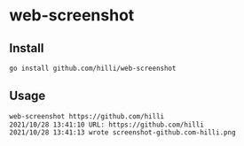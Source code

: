 # web-screenshot

## Install

```bash
go install github.com/hilli/web-screenshot
```

## Usage

```bash
web-screenshot https://github.com/hilli
2021/10/28 13:41:10 URL: https://github.com/hilli
2021/10/28 13:41:13 wrote screenshot-github.com-hilli.png
```

